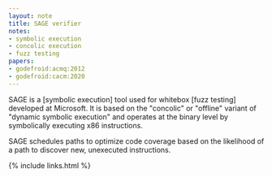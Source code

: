 ```yaml
---
layout: note
title: SAGE verifier
notes:
- symbolic execution
- concolic execution
- fuzz testing
papers:
- godefroid:acmq:2012
- godefroid:cacm:2020
---
```


SAGE is a [symbolic execution] tool used for whitebox [fuzz testing]
developed at Microsoft.
It is based on the "concolic" or "offline" variant of
"dynamic symbolic execution" and operates at the binary level
by symbolically executing x86 instructions.

SAGE schedules paths to optimize code coverage based on the likelihood of
a path to discover new, unexecuted instructions.

{% include links.html %}
